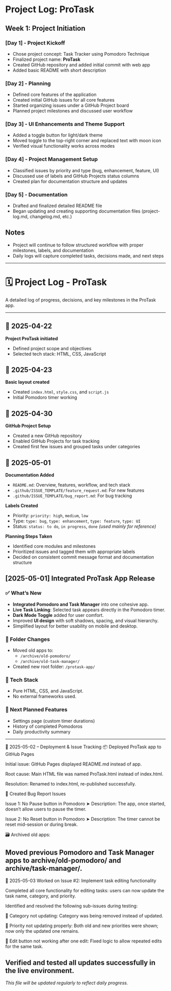 # Project Log: ProTask

## Week 1: Project Initiation

### [Day 1] - Project Kickoff
- Chose project concept: Task Tracker using Pomodoro Technique
- Finalized project name: **ProTask**
- Created GitHub repository and added initial commit with web app
- Added basic README with short description

### [Day 2] - Planning
- Defined core features of the application
- Created initial GitHub issues for all core features
- Started organizing issues under a GitHub Project board
- Planned project milestones and discussed user workflow

### [Day 3] - UI Enhancements and Theme Support
- Added a toggle button for light/dark theme
- Moved toggle to the top-right corner and replaced text with moon icon
- Verified visual functionality works across modes

### [Day 4] - Project Management Setup
- Classified issues by priority and type (bug, enhancement, feature, UI)
- Discussed use of labels and GitHub Projects status columns
- Created plan for documentation structure and updates

### [Day 5] - Documentation
- Drafted and finalized detailed README file
- Began updating and creating supporting documentation files (project-log.md, changelog.md, etc.)

## Notes
- Project will continue to follow structured workflow with proper milestones, labels, and documentation
- Daily logs will capture completed tasks, decisions made, and next steps

---
# 🗓️ Project Log - ProTask

A detailed log of progress, decisions, and key milestones in the ProTask app.

---

## 📅 2025-04-22
**Project ProTask initiated**
- Defined project scope and objectives
- Selected tech stack: HTML, CSS, JavaScript

## 📅 2025-04-23
**Basic layout created**
- Created `index.html`, `style.css`, and `script.js`
- Initial Pomodoro timer working

## 📅 2025-04-30
**GitHub Project Setup**
- Created a new GitHub repository
- Enabled GitHub Projects for task tracking
- Created first few issues and grouped tasks under categories

## 📅 2025-05-01
**Documentation Added**
- `README.md`: Overview, features, workflow, and tech stack
- `.github/ISSUE_TEMPLATE/feature_request.md`: For new features
- `.github/ISSUE_TEMPLATE/bug_report.md`: For bug tracking

**Labels Created**
- Priority: `priority: high`, `medium`, `low`
- Type: `type: bug`, `type: enhancement`, `type: feature`, `type: UI`
- Status: `status: to do`, `in progress`, `done` *(used mainly for reference)*

**Planning Steps Taken**
- Identified core modules and milestones
- Prioritized issues and tagged them with appropriate labels
- Decided on consistent commit message format and documentation structure

## [2025-05-01] Integrated ProTask App Release

### ✅ What’s New

- **Integrated Pomodoro and Task Manager** into one cohesive app.
- **Live Task Linking**: Selected task appears directly in the Pomodoro timer.
- **Dark Mode Toggle** added for user comfort.
- Improved **UI design** with soft shadows, spacing, and visual hierarchy.
- Simplified layout for better usability on mobile and desktop.

### 📁 Folder Changes

- Moved old apps to:
  - `/archive/old-pomodoro/`
  - `/archive/old-task-manager/`
- Created new root folder: `/protask-app/`

### 🔧 Tech Stack

- Pure HTML, CSS, and JavaScript.
- No external frameworks used.

### 📌 Next Planned Features

- Settings page (custom timer durations)
- History of completed Pomodoros
- Daily productivity summary

---

📅 2025-05-02 – Deployment & Issue Tracking
📦 Deployed ProTask app to GitHub Pages

Initial issue: GitHub Pages displayed README.md instead of app.

Root cause: Main HTML file was named ProTask.html instead of index.html.

Resolution: Renamed to index.html, re-published successfully.

🐛 Created Bug Report Issues

Issue 1: No Pause button in Pomodoro
➤ Description: The app, once started, doesn’t allow users to pause the timer.

Issue 2: No Reset button in Pomodoro
➤ Description: The timer cannot be reset mid-session or during break.

🗃️ Archived old apps:

Moved previous Pomodoro and Task Manager apps to archive/old-pomodoro/ and archive/task-manager/.
---
📅 2025-05-03
Worked on Issue #2: Implement task editing functionality

Completed all core functionality for editing tasks: users can now update the task name, category, and priority.

Identified and resolved the following sub-issues during testing:

🐞 Category not updating: Category was being removed instead of updated.

🐞 Priority not updating properly: Both old and new priorities were shown; now only the updated one remains.

🐞 Edit button not working after one edit: Fixed logic to allow repeated edits for the same task.

Verified and tested all updates successfully in the live environment.
---
_This file will be updated regularly to reflect daily progress._

